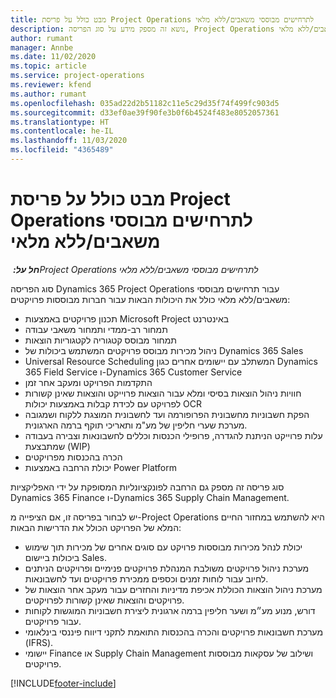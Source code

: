 ```yaml
---
title: מבט כולל על פריסת Project Operations לתרחישים מבוססי משאבים/ללא מלאי
description: נושא זה מספק מידע על סוג הפריסה, Project Operations לתרחישים מבוססי משאבים/ללא מלאי.
author: rumant
manager: Annbe
ms.date: 11/02/2020
ms.topic: article
ms.service: project-operations
ms.reviewer: kfend
ms.author: rumant
ms.openlocfilehash: 035ad22d2b51182c11e5c29d35f74f499fc903d5
ms.sourcegitcommit: d33ef0ae39f90fe3b0f6b4524f483e8052057361
ms.translationtype: HT
ms.contentlocale: he-IL
ms.lasthandoff: 11/03/2020
ms.locfileid: "4365489"
---
```

# <a name="project-operations-for-resourcenon-stocked-based-scenarios-deployment-overview"></a>מבט כולל על פריסת Project Operations לתרחישים מבוססי משאבים/ללא מלאי

_**חל על:** ‏Project Operations לתרחישים מבוססי משאבים/ללא מלאי_

סוג הפריסה Dynamics 365 Project Operations עבור תרחישים מבוססי משאבים/ללא מלאי כולל את היכולות הבאות עבור חברות מבוססות פרויקטים:

- תכנון פרויקטים באמצעות Microsoft Project באינטרנט
- תמחור רב-ממדי ותמחור משאבי עבודה
- תמחור מבוסס קטגוריה לקטגוריות הוצאות
- ניהול מכירות מבוסס פרויקטים המשתמש ביכולות של Dynamics 365 Sales
- Universal Resource Scheduling המשתלב עם יישומים אחרים כגון Dynamics 365 Field Service ו-Dynamics 365 Customer Service
- התקדמות הפרויקט ומעקב אחר זמן
- חוויות ניהול הוצאות בסיסי ומלא עבור הוצאות פרוייקט והוצאות שאינן קשורות לפרויקט עם לכידת קבלות באמצעות יכולות OCR
- הפקת חשבוניות מחשבונית הפרופורמה ועד לחשבונית המוצגת ללקוח ושמגובה מערכת שערי חליפין של מע"מ ותאריכי תוקף ברמה הארגונית.
- עלות פרוייקט הניתנת להגדרה, פרופילי הכנסות וכללים לחשבונאות וצבירה בעבודה שמתבצעת (WIP)
- הכרה בהכנסות מפרויקטים
- יכולת הרחבה באמצעות Power Platform

סוג פריסה זה מספק גם הרחבה לפונקציונליות המסופקת על ידי האפליקציות Dynamics 365 Finance ו-Dynamics 365 Supply Chain Management.

יש לבחור בפריסה זו, אם הציפייה מ-Project Operations היא להשתמש במחזור החיים המלא של הפרויקט הכולל את הדרישות הבאות:

- יכולת לנהל מכירות מבוססות פרויקט עם סוגים אחרים של מכירות תוך שימוש ביכולות ביישום Sales.
- מערכת ניהול פרויקטים משולבת המנהלת פרויקטים פנימיים ופרויקטים הניתנים לחיוב עבור לוחות זמנים וכספים ממכירת פרויקטים ועד לחשבונאות.
- מערכת ניהול הוצאות הכוללת אכיפת מדיניות והחזרים עבור מעקב אחר הוצאות של פרויקטים והוצאות שאינן קשורות לפרויקטים.
- דורש, מנוע מע״מ ושער חליפין ברמה ארגונית ליצירת חשבוניות המוגשות לקוחות עבור פרויקטים.
- מערכת חשבונאות פרויקטים והכרה בהכנסות התואמת לתקני דיווח פיננסי בינלאומי (IFRS).
- יישומי Finance או Supply Chain Management ושילוב של עסקאות מבוססות פרויקטים.


[!INCLUDE[footer-include](../includes/footer-banner.md)]